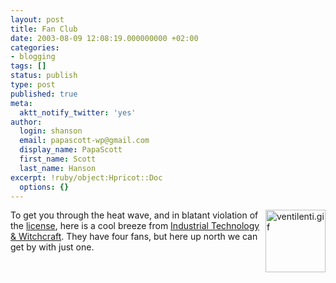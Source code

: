 ```yaml
---
layout: post
title: Fan Club
date: 2003-08-09 12:08:19.000000000 +02:00
categories:
- blogging
tags: []
status: publish
type: post
published: true
meta:
  aktt_notify_twitter: 'yes'
author:
  login: shanson
  email: papascott-wp@gmail.com
  display_name: PapaScott
  first_name: Scott
  last_name: Hanson
excerpt: !ruby/object:Hpricot::Doc
  options: {}
---
```

<p><a title="Industrial Technology &amp; Witchcraft - das Weblog von TextLab" href="http://www.industrial-technology-and-witchcraft.de/index.php?id=0"><img alt="ventilenti.gif" src="http://www.papascott.de/wordpress/wp-content/uploads/2003/08/ventilenti.gif" width="96" height="100" border="0" align="right" /></a>To get you through the heat wave, and in blatant violation of the <a href="http://www.industrial-technology-and-witchcraft.de/index.php?id=P2967">license</a>, here is a cool breeze from <a title="Industrial Technology &amp; Witchcraft - das Weblog von TextLab" href="http://www.industrial-technology-and-witchcraft.de/">Industrial Technology &amp; Witchcraft</a>. They have four fans, but here up north we can get by with just one.</p>
